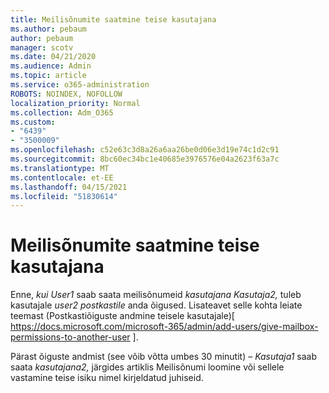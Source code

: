```yaml
---
title: Meilisõnumite saatmine teise kasutajana
ms.author: pebaum
author: pebaum
manager: scotv
ms.date: 04/21/2020
ms.audience: Admin
ms.topic: article
ms.service: o365-administration
ROBOTS: NOINDEX, NOFOLLOW
localization_priority: Normal
ms.collection: Adm_O365
ms.custom:
- "6439"
- "3500009"
ms.openlocfilehash: c52e63c3d8a26a6aa26be0d06e3d19e74c1d2c91
ms.sourcegitcommit: 8bc60ec34bc1e40685e3976576e04a2623f63a7c
ms.translationtype: MT
ms.contentlocale: et-EE
ms.lasthandoff: 04/15/2021
ms.locfileid: "51830614"
---
```

# <a name="sending-mail-as-another-user"></a>Meilisõnumite saatmine teise kasutajana

Enne, *kui User1* saab saata meilisõnumeid  *kasutajana Kasutaja2,* tuleb kasutajale *user2 postkastile* anda õigused. Lisateavet selle kohta leiate teemast (Postkastiõiguste andmine teisele kasutajale)[ https://docs.microsoft.com/microsoft-365/admin/add-users/give-mailbox-permissions-to-another-user ].

Pärast õiguste andmist (see võib võtta umbes 30 minutit) – *Kasutaja1* saab saata *kasutajana2,* järgides artiklis Meilisõnumi loomine või sellele vastamine teise isiku nimel kirjeldatud juhiseid.
